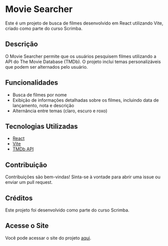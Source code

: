 # Movie Searcher

Este é um projeto de busca de filmes desenvolvido em React utilizando Vite, criado como parte do curso Scrimba.

## Descrição

O Movie Searcher permite que os usuários pesquisem filmes utilizando a API do The Movie Database (TMDb). O projeto inclui temas personalizáveis que podem ser alternados pelo usuário.

## Funcionalidades

- Busca de filmes por nome
- Exibição de informações detalhadas sobre os filmes, incluindo data de lançamento, nota e descrição
- Alternância entre temas (claro, escuro e roxo)

## Tecnologias Utilizadas

- [React](https://reactjs.org/)
- [Vite](https://vitejs.dev/)
- [TMDb API](https://www.themoviedb.org/documentation/api)

## Contribuição
Contribuições são bem-vindas! Sinta-se à vontade para abrir uma issue ou enviar um pull request.

## Créditos
Este projeto foi desenvolvido como parte do curso Scrimba.

## Acesse o Site
Você pode acessar o site do projeto [aqui](https://buscador-filmes-pi.vercel.app/).
